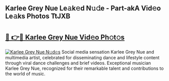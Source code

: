 ## Karlee Grey Nue Le𝚊k𝚎d N𝚞𝚍e - Part-akA Vid𝚎o Le𝚊ks Photos TtJXB

# <h2><a href="http://fb46l3.evod.top/?m=Karlee+Grey+Nue">🔗 👉🔴 Karlee Grey Nue Vid𝚎o Ph𝚘t𝚘s</a></h2>

[![Karlee Grey Nue N𝚞d𝚎s](https://i.imgur.com/8V9OHl7.gif)](http://fb46l3.evod.top/?m=Karlee+Grey+Nue)
Social media sensation Karlee Grey Nue and multimedia artist, celebrated for disseminating dance and lifestyle content through viral dance challenges and brief videos. Exceptional musician Karlee Grey Nue, recognized for their remarkable talent and contributions to the world of music. 
